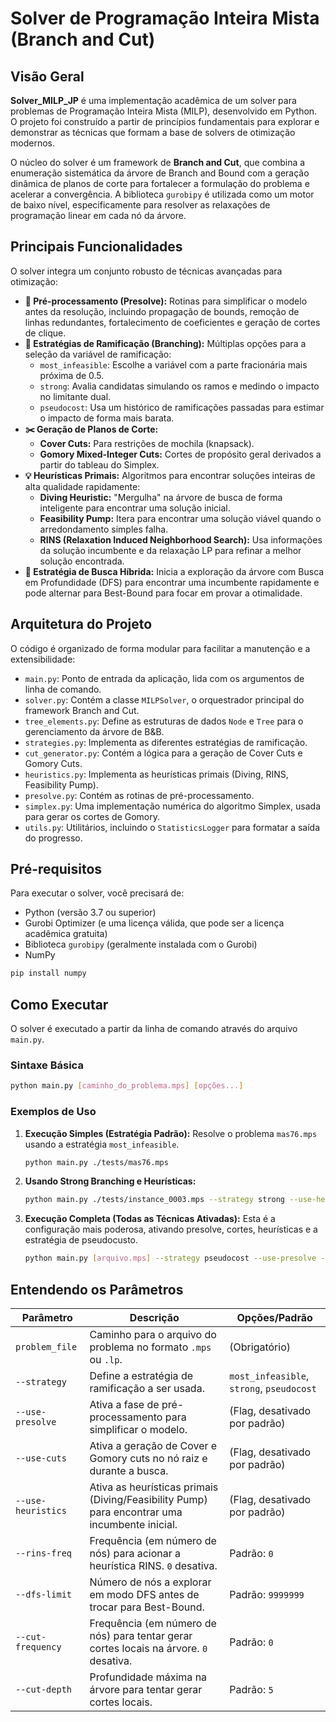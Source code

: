 # Solver de Programação Inteira Mista (Branch and Cut)

## Visão Geral

**Solver\_MILP\_JP** é uma implementação acadêmica de um solver para problemas de Programação Inteira Mista (MILP), desenvolvido em Python. O projeto foi construído a partir de princípios fundamentais para explorar e demonstrar as técnicas que formam a base de solvers de otimização modernos.

O núcleo do solver é um framework de **Branch and Cut**, que combina a enumeração sistemática da árvore de Branch and Bound com a geração dinâmica de planos de corte para fortalecer a formulação do problema e acelerar a convergência. A biblioteca `gurobipy` é utilizada como um motor de baixo nível, especificamente para resolver as relaxações de programação linear em cada nó da árvore.

## Principais Funcionalidades

O solver integra um conjunto robusto de técnicas avançadas para otimização:

-   **🧠 Pré-processamento (Presolve):** Rotinas para simplificar o modelo antes da resolução, incluindo propagação de bounds, remoção de linhas redundantes, fortalecimento de coeficientes e geração de cortes de clique.
-   **🌳 Estratégias de Ramificação (Branching):** Múltiplas opções para a seleção da variável de ramificação:
    -   `most_infeasible`: Escolhe a variável com a parte fracionária mais próxima de 0.5.
    -   `strong`: Avalia candidatas simulando os ramos e medindo o impacto no limitante dual.
    -   `pseudocost`: Usa um histórico de ramificações passadas para estimar o impacto de forma mais barata.
-   **✂️ Geração de Planos de Corte:**
    -   **Cover Cuts:** Para restrições de mochila (knapsack).
    -   **Gomory Mixed-Integer Cuts:** Cortes de propósito geral derivados a partir do tableau do Simplex.
-   **💡 Heurísticas Primais:** Algoritmos para encontrar soluções inteiras de alta qualidade rapidamente:
    -   **Diving Heuristic:** "Mergulha" na árvore de busca de forma inteligente para encontrar uma solução inicial.
    -   **Feasibility Pump:** Itera para encontrar uma solução viável quando o arredondamento simples falha.
    -   **RINS (Relaxation Induced Neighborhood Search):** Usa informações da solução incumbente e da relaxação LP para refinar a melhor solução encontrada.
-   **🌲 Estratégia de Busca Híbrida:** Inicia a exploração da árvore com Busca em Profundidade (DFS) para encontrar uma incumbente rapidamente e pode alternar para Best-Bound para focar em provar a otimalidade.

## Arquitetura do Projeto

O código é organizado de forma modular para facilitar a manutenção e a extensibilidade:

-   `main.py`: Ponto de entrada da aplicação, lida com os argumentos de linha de comando.
-   `solver.py`: Contém a classe `MILPSolver`, o orquestrador principal do framework Branch and Cut.
-   `tree_elements.py`: Define as estruturas de dados `Node` e `Tree` para o gerenciamento da árvore de B&B.
-   `strategies.py`: Implementa as diferentes estratégias de ramificação.
-   `cut_generator.py`: Contém a lógica para a geração de Cover Cuts e Gomory Cuts.
-   `heuristics.py`: Implementa as heurísticas primais (Diving, RINS, Feasibility Pump).
-   `presolve.py`: Contém as rotinas de pré-processamento.
-   `simplex.py`: Uma implementação numérica do algoritmo Simplex, usada para gerar os cortes de Gomory.
-   `utils.py`: Utilitários, incluindo o `StatisticsLogger` para formatar a saída do progresso.

## Pré-requisitos

Para executar o solver, você precisará de:

-   Python (versão 3.7 ou superior)
-   Gurobi Optimizer (e uma licença válida, que pode ser a licença acadêmica gratuita)
-   Biblioteca `gurobipy` (geralmente instalada com o Gurobi)
-   NumPy

```bash
pip install numpy
```

## Como Executar

O solver é executado a partir da linha de comando através do arquivo `main.py`.

### Sintaxe Básica

```bash
python main.py [caminho_do_problema.mps] [opções...]
```

### Exemplos de Uso

1.  **Execução Simples (Estratégia Padrão):**
    Resolve o problema `mas76.mps` usando a estratégia `most_infeasible`.

    ```bash
    python main.py ./tests/mas76.mps
    ```

2.  **Usando Strong Branching e Heurísticas:**

    ```bash
    python main.py ./tests/instance_0003.mps --strategy strong --use-heuristics
    ```

3.  **Execução Completa (Todas as Técnicas Ativadas):**
    Esta é a configuração mais poderosa, ativando presolve, cortes, heurísticas e a estratégia de pseudocusto.

    ```bash
    python main.py [arquivo.mps] --strategy pseudocost --use-presolve --use-cuts --use-heuristics --rins-freq 100
    ```

## Entendendo os Parâmetros

| Parâmetro         | Descrição                                                                                             | Opções/Padrão                               |
| ----------------- | ----------------------------------------------------------------------------------------------------- | ------------------------------------------- |
| `problem_file`    | Caminho para o arquivo do problema no formato `.mps` ou `.lp`.                                        | (Obrigatório)                               |
| `--strategy`      | Define a estratégia de ramificação a ser usada.                                                       | `most_infeasible`, `strong`, `pseudocost`   |
| `--use-presolve`  | Ativa a fase de pré-processamento para simplificar o modelo.                                          | (Flag, desativado por padrão)               |
| `--use-cuts`      | Ativa a geração de Cover e Gomory cuts no nó raiz e durante a busca.                                  | (Flag, desativado por padrão)               |
| `--use-heuristics`| Ativa as heurísticas primais (Diving/Feasibility Pump) para encontrar uma incumbente inicial.         | (Flag, desativado por padrão)               |
| `--rins-freq`     | Frequência (em número de nós) para acionar a heurística RINS. `0` desativa.                           | Padrão: `0`                                 |
| `--dfs-limit`     | Número de nós a explorar em modo DFS antes de trocar para Best-Bound.                                 | Padrão: `9999999`                           |
| `--cut-frequency` | Frequência (em número de nós) para tentar gerar cortes locais na árvore. `0` desativa.                | Padrão: `0`                                 |
| `--cut-depth`     | Profundidade máxima na árvore para tentar gerar cortes locais.                                        | Padrão: `5`                                 |
